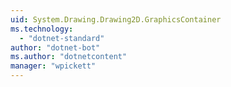 ```yaml
---
uid: System.Drawing.Drawing2D.GraphicsContainer
ms.technology: 
  - "dotnet-standard"
author: "dotnet-bot"
ms.author: "dotnetcontent"
manager: "wpickett"
---
```

